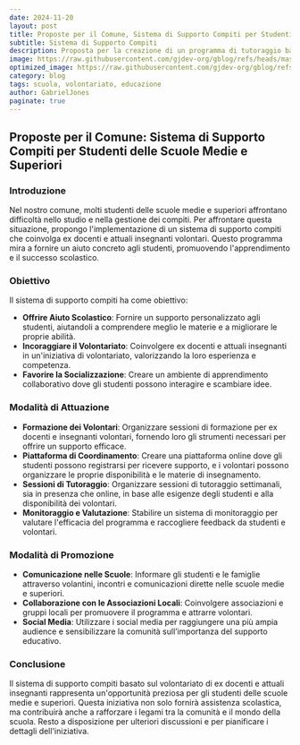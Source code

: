 ```yaml
---
date: 2024-11-20
layout: post
title: Proposte per il Comune, Sistema di Supporto Compiti per Studenti delle Scuole Medie e Superiori
subtitle: Sistema di Supporto Compiti
description: Proposta per la creazione di un programma di tutoraggio basato sul volontariato di ex docenti e attuali insegnanti.
image: https://raw.githubusercontent.com/gjdev-org/gblog/refs/heads/master/assets/img/copertine3.png
optimized_image: https://raw.githubusercontent.com/gjdev-org/gblog/refs/heads/master/assets/img/copertine3.png
category: blog
tags: scuola, volontariato, educazione
author: GabrielJones
paginate: true
---
```


## Proposte per il Comune: Sistema di Supporto Compiti per Studenti delle Scuole Medie e Superiori

### Introduzione

Nel nostro comune, molti studenti delle scuole medie e superiori affrontano difficoltà nello studio e nella gestione dei compiti. Per affrontare questa situazione, propongo l'implementazione di un sistema di supporto compiti che coinvolga ex docenti e attuali insegnanti volontari. Questo programma mira a fornire un aiuto concreto agli studenti, promuovendo l'apprendimento e il successo scolastico.

### Obiettivo

Il sistema di supporto compiti ha come obiettivo:

- **Offrire Aiuto Scolastico**: Fornire un supporto personalizzato agli studenti, aiutandoli a comprendere meglio le materie e a migliorare le proprie abilità.
- **Incoraggiare il Volontariato**: Coinvolgere ex docenti e attuali insegnanti in un'iniziativa di volontariato, valorizzando la loro esperienza e competenza.
- **Favorire la Socializzazione**: Creare un ambiente di apprendimento collaborativo dove gli studenti possono interagire e scambiare idee.

### Modalità di Attuazione

- **Formazione dei Volontari**: Organizzare sessioni di formazione per ex docenti e insegnanti volontari, fornendo loro gli strumenti necessari per offrire un supporto efficace.
- **Piattaforma di Coordinamento**: Creare una piattaforma online dove gli studenti possono registrarsi per ricevere supporto, e i volontari possono organizzare le proprie disponibilità e le materie di insegnamento.
- **Sessioni di Tutoraggio**: Organizzare sessioni di tutoraggio settimanali, sia in presenza che online, in base alle esigenze degli studenti e alla disponibilità dei volontari.
- **Monitoraggio e Valutazione**: Stabilire un sistema di monitoraggio per valutare l'efficacia del programma e raccogliere feedback da studenti e volontari.

### Modalità di Promozione

- **Comunicazione nelle Scuole**: Informare gli studenti e le famiglie attraverso volantini, incontri e comunicazioni dirette nelle scuole medie e superiori.
- **Collaborazione con le Associazioni Locali**: Coinvolgere associazioni e gruppi locali per promuovere il programma e attrarre volontari.
- **Social Media**: Utilizzare i social media per raggiungere una più ampia audience e sensibilizzare la comunità sull’importanza del supporto educativo.

### Conclusione

Il sistema di supporto compiti basato sul volontariato di ex docenti e attuali insegnanti rappresenta un'opportunità preziosa per gli studenti delle scuole medie e superiori. Questa iniziativa non solo fornirà assistenza scolastica, ma contribuirà anche a rafforzare i legami tra la comunità e il mondo della scuola. Resto a disposizione per ulteriori discussioni e per pianificare i dettagli dell'iniziativa.

